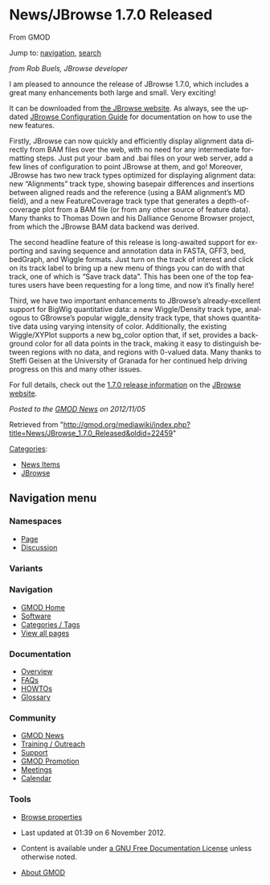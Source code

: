 <div id="mw-page-base" class="noprint">

</div>

<div id="mw-head-base" class="noprint">

</div>

<div id="content" class="mw-body" role="main">

<span id="top"></span>

<div id="mw-js-message" style="display:none;">

</div>



# <span dir="auto">News/JBrowse 1.7.0 Released</span>

<div id="bodyContent">

<div id="siteSub">

From GMOD

</div>

<div id="contentSub">

</div>

<div id="jump-to-nav" class="mw-jump">

Jump to: [navigation](#mw-navigation), [search](#p-search)

</div>

<div id="mw-content-text" class="mw-content-ltr" lang="en" dir="ltr">

*from Rob Buels, JBrowse developer*

I am pleased to announce the release of JBrowse 1.7.0, which includes a
great many enhancements both large and small. Very exciting!

It can be downloaded from
<a href="http://jbrowse.org/jbrowse-1-7-0/" class="external text"
rel="nofollow">the JBrowse website</a>. As always, see the updated
[JBrowse Configuration
Guide](../JBrowse_Configuration_Guide "JBrowse Configuration Guide") for
documentation on how to use the new features.

Firstly, JBrowse can now quickly and efficiently display alignment data
directly from BAM files over the web, with no need for any intermediate
formatting steps. Just put your .bam and .bai files on your web server,
add a few lines of configuration to point JBrowse at them, and go!
Moreover, JBrowse has two new track types optimized for displaying
alignment data: new “Alignments” track type, showing basepair
differences and insertions between aligned reads and the reference
(using a BAM alignment’s MD field), and a new FeatureCoverage track type
that generates a depth-of-coverage plot from a BAM file (or from any
other source of feature data). Many thanks to Thomas Down and his
Dalliance Genome Browser project, from which the JBrowse BAM data
backend was derived.

The second headline feature of this release is long-awaited support for
exporting and saving sequence and annotation data in FASTA, GFF3, bed,
bedGraph, and Wiggle formats. Just turn on the track of interest and
click on its track label to bring up a new menu of things you can do
with that track, one of which is “Save track data”. This has been one of
the top features users have been requesting for a long time, and now
it’s finally here!

Third, we have two important enhancements to JBrowse’s already-excellent
support for BigWig quantitative data: a new Wiggle/Density track type,
analogous to GBrowse’s popular wiggle_density track type, that shows
quantitative data using varying intensity of color. Additionally, the
existing Wiggle/XYPlot supports a new bg_color option that, if set,
provides a background color for all data points in the track, making it
easy to distinguish between regions with no data, and regions with
0-valued data. Many thanks to Steffi Geisen at the University of Granada
for her continued help driving progress on this and many other issues.

For full details, check out the
<a href="http://jbrowse.org/jbrowse-1-7-0/" class="external text"
rel="nofollow">1.7.0 release information</a> on the
<a href="http://jbrowse.org/" class="external text"
rel="nofollow">JBrowse website</a>.

  

<div class="newsfooter">

*Posted to the [GMOD News](../GMOD_News "GMOD News") on 2012/11/05*

</div>

</div>

<div class="printfooter">

Retrieved from
"<http://gmod.org/mediawiki/index.php?title=News/JBrowse_1.7.0_Released&oldid=22459>"

</div>

<div id="catlinks" class="catlinks">

<div id="mw-normal-catlinks" class="mw-normal-catlinks">

[Categories](../Special:Categories "Special:Categories"):

- [News Items](../Category:News_Items "Category:News Items")
- [JBrowse](../Category:JBrowse "Category:JBrowse")

</div>

</div>

<div class="visualClear">

</div>

</div>

</div>

<div id="mw-navigation">

## Navigation menu

<div id="mw-head">



<div id="left-navigation">

<div id="p-namespaces" class="vectorTabs" role="navigation"
aria-labelledby="p-namespaces-label">

### Namespaces

- <span id="ca-nstab-main"><a href="JBrowse_1.7.0_Released" accesskey="c"
  title="View the content page [c]">Page</a></span>
- <span id="ca-talk"><a
  href="http://gmod.org/mediawiki/index.php?title=Talk:News/JBrowse_1.7.0_Released&amp;action=edit&amp;redlink=1"
  accesskey="t"
  title="Discussion about the content page [t]">Discussion</a></span>

</div>

<div id="p-variants" class="vectorMenu emptyPortlet" role="navigation"
aria-labelledby="p-variants-label">

### 

### Variants[](#)

<div class="menu">

</div>

</div>

</div>





</div>

</div>

</div>

<div id="mw-panel">

<div id="p-logo" role="banner">

<a href="../Main_Page"
style="background-image: url(../../images/GMOD-cogs.png);"
title="Visit the main page"></a>

</div>

<div id="p-Navigation" class="portal" role="navigation"
aria-labelledby="p-Navigation-label">

### Navigation

<div class="body">

- <span id="n-GMOD-Home">[GMOD Home](../Main_Page)</span>
- <span id="n-Software">[Software](../GMOD_Components)</span>
- <span id="n-Categories-.2F-Tags">[Categories /
  Tags](../Categories)</span>
- <span id="n-View-all-pages">[View all
  pages](../Special:AllPages)</span>

</div>

</div>

<div id="p-Documentation" class="portal" role="navigation"
aria-labelledby="p-Documentation-label">

### Documentation

<div class="body">

- <span id="n-Overview">[Overview](../Overview)</span>
- <span id="n-FAQs">[FAQs](../Category:FAQ)</span>
- <span id="n-HOWTOs">[HOWTOs](../Category:HOWTO)</span>
- <span id="n-Glossary">[Glossary](../Glossary)</span>

</div>

</div>

<div id="p-Community" class="portal" role="navigation"
aria-labelledby="p-Community-label">

### Community

<div class="body">

- <span id="n-GMOD-News">[GMOD News](../GMOD_News)</span>
- <span id="n-Training-.2F-Outreach">[Training /
  Outreach](../Training_and_Outreach)</span>
- <span id="n-Support">[Support](../Support)</span>
- <span id="n-GMOD-Promotion">[GMOD Promotion](../GMOD_Promotion)</span>
- <span id="n-Meetings">[Meetings](../Meetings)</span>
- <span id="n-Calendar">[Calendar](../Calendar)</span>

</div>

</div>

<div id="p-tb" class="portal" role="navigation"
aria-labelledby="p-tb-label">

### Tools

<div class="body">


- <span id="t-smwbrowselink"><a href="../Special:Browse/News-2FJBrowse_1.7.0_Released"
  rel="smw-browse">Browse properties</a></span>


</div>

</div>

</div>

</div>

<div id="footer" role="contentinfo">

- <span id="footer-info-lastmod">Last updated at 01:39 on 6 November
  2012.</span>
<!-- - <span id="footer-info-viewcount">6,530 page views.</span> -->
- <span id="footer-info-copyright">Content is available under
  <a href="http://www.gnu.org/licenses/fdl-1.3.html" class="external"
  rel="nofollow">a GNU Free Documentation License</a> unless otherwise
  noted.</span>

<!-- -->

- <span id="footer-places-about">[About
  GMOD](../GMOD:About "GMOD:About")</span>

<!-- -->






</div>
